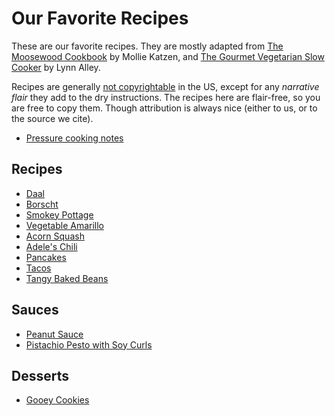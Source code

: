 # Our Favorite Recipes

These are our favorite recipes. They are mostly adapted from
[The Moosewood Cookbook](http://www.molliekatzen.com/books_moosewood_cookbook.php)
by Mollie Katzen, and
[The Gourmet Vegetarian Slow Cooker](https://www.amazon.com/Gourmet-Vegetarian-Slow-Cooker-Sophisticated/dp/158008074X)
by Lynn Alley.

Recipes are generally
[not copyrightable](https://paleoflourish.com/recipe-copyright/) in the US,
except for any _narrative flair_ they add to the dry instructions. The recipes
here are flair-free, so you are free to copy them. Though attribution is always
nice (either to us, or to the source we cite).

- [Pressure cooking notes](pressure-cooking.md)

## Recipes

- [Daal](daal.md)
- [Borscht](borscht.md)
- [Smokey Pottage](pottage.md)
- [Vegetable Amarillo](amarillo.md)
- [Acorn Squash](acorn-squash.md)
- [Adele's Chili](chili.md)
- [Pancakes](pancakes.md)
- [Tacos](tacos.md)
- [Tangy Baked Beans](baked-beans.md)

## Sauces

- [Peanut Sauce](peanut-sauce.md)
- [Pistachio Pesto with Soy Curls](pistachio-pesto.md)

## Desserts

- [Gooey Cookies](gooey-cookies.md)
